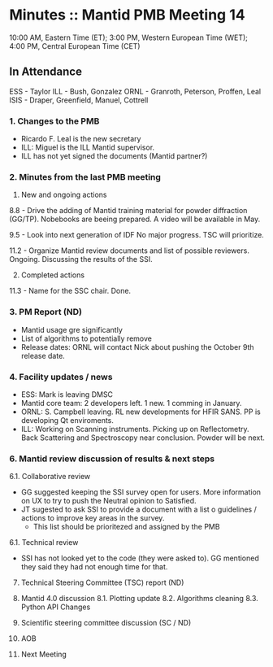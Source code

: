 # Minutes :: Mantid PMB Meeting 14

10:00 AM, Eastern Time (ET); 
3:00 PM, Western European Time (WET);
4:00 PM, Central European Time (CET)

## In Attendance

ESS - Taylor
ILL - Bush, Gonzalez 
ORNL - Granroth, Peterson, Proffen, Leal
ISIS - Draper, Greenfield, Manuel, Cottrell

### 1. Changes to the PMB

- Ricardo F. Leal is the new secretary 
- ILL: Miguel is the ILL Mantid supervisor.
- ILL has not yet signed the documents (Mantid partner?)

### 2. Minutes from the last PMB meeting

1. New and ongoing actions

  8.8 - Drive the adding of Mantid training material for powder diffraction (GG/TP). 
    Nobebooks are beeing prepared. A video will be available in May.

  9.5 - Look into next generation of IDF
    No major progress. TSC will prioritize.

  11.2 - Organize Mantid review documents and list of possible reviewers. Ongoing. Discussing the results of the SSI.

2. Completed actions

  11.3 - Name for the SSC chair. Done.

### 3. PM Report (ND)

- Mantid usage gre significantly
- List of algorithms to potentially remove
- Release dates: ORNL will contact Nick about pushing the October 9th release date.

### 4. Facility updates / news

- ESS: Mark is leaving DMSC
- Mantid core team: 2 developers left. 1 new. 1 comming in January.
- ORNL: S. Campbell leaving. RL new developments for HFIR SANS. PP is developing Qt enviroments.
- ILL: Working on Scanning instruments. Picking up on Reflectometry. Back Scattering and Spectroscopy near conclusion. Powder will be next.

### 6. Mantid review discussion of results & next steps

6.1. Collaborative review 

- GG suggested keeping the SSI survey open for users. More information on UX to try to push the Neutral opinion to Satisfied.
- JT sugested to ask SSI to provide a document with a list o guidelines / actions to improve key areas in the survey.
  - This list should be prioritezed and assigned by the PMB
  
6.1. Technical review 

- SSI has not looked yet to the code (they were asked to). GG mentioned they said they had not enough time for that.


7. Technical Steering Committee (TSC) report (ND)

8. Mantid 4.0 discussion
8.1. Plotting update
8.2. Algorithms cleaning
8.3. Python API Changes

9. Scientific steering committee discussion (SC / ND)

10. AOB

11. Next Meeting
